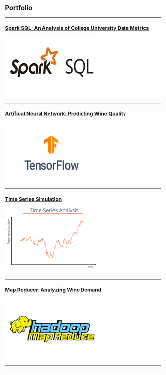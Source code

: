 ## Portfolio

---

### [Spark SQL: An Analysis of College University Data Metrics](/work-portfolio/sample_page)
<img src="images/2-3.jpg" alt="Logo" width="300" height="200"/>

---
### [Artifical Neural Network: Predicting Wine Quality](/work-portfolio/AI-project)
<img src="images/tensor_flow.png" alt="Logo" width="300" height="200"/>

---
### [Time Series Simulation](/work-portfolio/timeseries)
<img src="images/Time-Series-Analysis-1200x854.png" alt="Logo" width="300" height="200"/>

---

---
### [Map Reducer: Analyzing Wine Demand](/work-portfolio/map-reducer)
<img src="images/hadoop.png" alt="Logo" width="300" height="200"/>

---



---
<!-- Remove above link if you don't want to attibute -->
